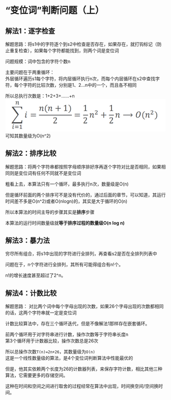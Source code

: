 # “变位词”判断问题（上）

## 解法1：逐字检查
解题思路：将s1中的字符逐个到s2中检查是否存在，如果存在，就打钩标记（防止重复检查），如果每个字符都能找到，则两个词是变位词

问题规模：词中包含的字符个数n

主要问题在于两重循环：  
外层循环遍历s1每个字符，将内层循环执行n次，而每个内层循环在s2中查找字符，每个字符的比较次数，分别是1、2...n中的一个，而且各不相同

所以总执行次数是：1+2+3+……+n
![img.png](img.png)
可知其数量级为O(n^2)

## 解法2：排序比较
解题思路：将两个字符串都按照字母顺序排好序再逐个字符对比是否相同，如果相同则是变位词有任何不同就不是变位词

粗看上去，本算法只有一个循环，最多执行n次，数量级是O(n)

但是循环前面的两个排序可不是没有代价的，通过后面的章节，可以知道，其运行时间差不多是O(n^2)或者O(nlogn)的，其实是大于循环的O(n)

所以本算法的时间主导的步骤其实是**排序**步骤

本算法的运行时间数量级就**等于排序过程的数量级O(n log n)**

## 解法3：暴力法
穷尽所有组合，将s1中出现的字符进行全排列，再查看s2是否在全排列列表中

问题在于，n个字符进行全排列，其所有可能得组合有n!个。

n!的增长速度甚至超过了2^n。

## 解法4：计数比较
解题思路： 对比两个词中每个字母出现的次数，如果26个字母出现的次数都相同的话，这两个字符串就一定是变位词

计数比较算法中，存在三个循环迭代，但是不像解法1那样存在嵌套循环。

前两个循环用于对字符串进行计数，操作次数等于字符串长度n  
第3个循环用于计数器比较，操作次数总是26次

所以总操作次数`T(n)=2n+26`，其数量级为`O(n)`  
这是一个线性数量级的算法，是4个变位词判断算法中性能最优的

但是，他其实依赖两个长度为26的计数器列表，来保存字符计数，相比其他三种算法，它需要更多的存储空间。

这种在时间和空间之间进行取舍的过程经常在算法中出现，时间换空间/空间换时间。



